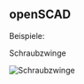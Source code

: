 ## openSCAD

Beispiele:

Schraubzwinge

![Schraubzwinge](https://github.com/frankyhub/openSCAD/blob/main/Schraubzwinge/schraubzwinge.png)

